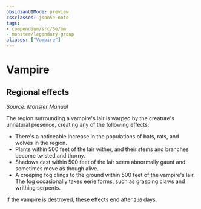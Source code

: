 ```yaml
---
obsidianUIMode: preview
cssclasses: json5e-note
tags:
- compendium/src/5e/mm
- monster/legendary-group
aliases: ["Vampire"]
---
```

# Vampire

## Regional effects
_Source: Monster Manual_

The region surrounding a vampire's lair is warped by the creature's unnatural presence, creating any of the following effects:

- There's a noticeable increase in the populations of bats, rats, and wolves in the region.  
- Plants within 500 feet of the lair wither, and their stems and branches become twisted and thorny.  
- Shadows cast within 500 feet of the lair seem abnormally gaunt and sometimes move as though alive.  
- A creeping fog clings to the ground within 500 feet of the vampire's lair. The fog occasionally takes eerie forms, such as grasping claws and writhing serpents.  

If the vampire is destroyed, these effects end after `2d6` days.